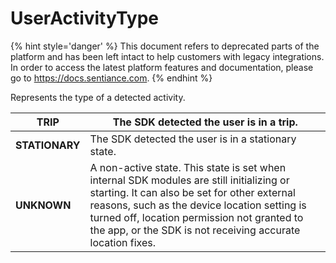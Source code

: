 # UserActivityType

{% hint style='danger' %} This document refers to deprecated parts of the platform and has been left intact to help customers with legacy integrations. In order to access the latest platform features and documentation, please go to https://docs.sentiance.com. {% endhint %}

Represents the type of a detected activity.

| **TRIP**       | The SDK detected the user is in a trip.                                                                                                                                                                                                                                                                |
| -------------- | ------------------------------------------------------------------------------------------------------------------------------------------------------------------------------------------------------------------------------------------------------------------------------------------------------ |
| **STATIONARY** | The SDK detected the user is in a stationary state.                                                                                                                                                                                                                                                    |
| **UNKNOWN**    | A non-active state. This state is set when internal SDK modules are still initializing or starting. It can also be set for other external reasons, such as the device location setting is turned off, location permission not granted to the app, or the SDK is not receiving accurate location fixes. |
